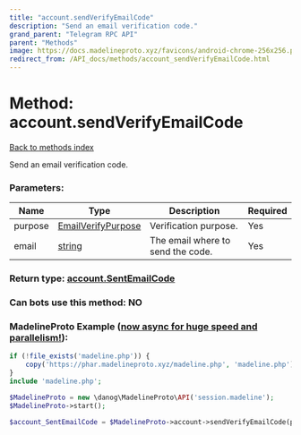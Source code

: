 ```yaml
---
title: "account.sendVerifyEmailCode"
description: "Send an email verification code."
grand_parent: "Telegram RPC API"
parent: "Methods"
image: https://docs.madelineproto.xyz/favicons/android-chrome-256x256.png
redirect_from: /API_docs/methods/account_sendVerifyEmailCode.html
---
```

# Method: account.sendVerifyEmailCode
[Back to methods index](index.html)



Send an email verification code.

### Parameters:

| Name     |    Type       | Description | Required |
|----------|---------------|-------------|----------|
|purpose|[EmailVerifyPurpose](/API_docs/types/EmailVerifyPurpose.html) | Verification purpose. | Yes|
|email|[string](/API_docs/types/string.html) | The email where to send the code. | Yes|


### Return type: [account.SentEmailCode](/API_docs/types/account.SentEmailCode.html)

### Can bots use this method: **NO**


### MadelineProto Example ([now async for huge speed and parallelism!](https://docs.madelineproto.xyz/docs/ASYNC.html)):


```php
if (!file_exists('madeline.php')) {
    copy('https://phar.madelineproto.xyz/madeline.php', 'madeline.php');
}
include 'madeline.php';

$MadelineProto = new \danog\MadelineProto\API('session.madeline');
$MadelineProto->start();

$account_SentEmailCode = $MadelineProto->account->sendVerifyEmailCode(purpose: EmailVerifyPurpose, email: 'string', );
```

